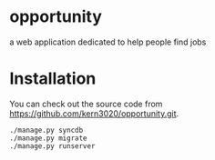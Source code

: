 opportunity
===========

a web application dedicated to help people find jobs

Installation
============

You can check out the source code from https://github.com/kern3020/opportunity.git.

	./manage.py syncdb 
	./manage.py migrate
	./manage.py runserver
